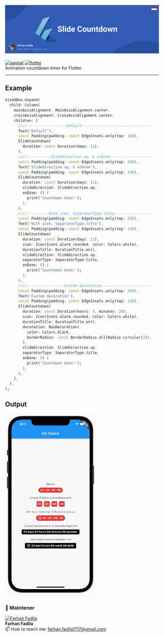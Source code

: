 ## [![hero][]][hero]
[![paypal][]][paypal account] [![flutter][]][web flutter] <br>
Animation countdown timer for Flutter.

---

## Example
```dart
SizedBox.expand(
  child: Column(
    mainAxisAlignment: MainAxisAlignment.center,
    crossAxisAlignment: CrossAxisAlignment.center,
    children: [
      ////------------------Default--------------------------------
      Text('Default'),
      const Padding(padding: const EdgeInsets.only(top: 10)),
      SlideCountdown(
        duration: const Duration(days: 11),
      ),
      ////-----------SlideDirection.up, & onDone-------------------
      const Padding(padding: const EdgeInsets.only(top: 20)),
      Text('SlideDirection.up, & onDone'),
      const Padding(padding: const EdgeInsets.only(top: 10)),
      SlideCountdown(
        duration: const Duration(days: 11),
        slideDirection: SlideDirection.up,
        onDone: () {
          print('Countdown done!');
        },
      ),
      ////----------With icon, SeparatorType.title-----------------
      const Padding(padding: const EdgeInsets.only(top: 20)),
      Text('With icon, SeparatorType.title'),
      const Padding(padding: const EdgeInsets.only(top: 10)),
      SlideCountdown(
        duration: const Duration(days: 11),
        icon: Icon(Icons.alarm_rounded, color: Colors.white),
        durationTitle: DurationTitle.en(),
        slideDirection: SlideDirection.up,
        separatorType: SeparatorType.title,
        onDone: () {
          print('Countdown done!');
        },
      ),
      ////-----------------Custom decoration------------------------
      const Padding(padding: const EdgeInsets.only(top: 20)),
      Text('Custom decoration'),
      const Padding(padding: const EdgeInsets.only(top: 10)),
      SlideCountdown(
        duration: const Duration(hours: 4, minutes: 20),
        icon: Icon(Icons.alarm_rounded, color: Colors.white),
        durationTitle: DurationTitle.en(),
        decoration: BoxDecoration(
          color: Colors.black,
          borderRadius: const BorderRadius.all(Radius.circular(3)),
        ),
        slideDirection: SlideDirection.up,
        separatorType: SeparatorType.title,
        onDone: () {
          print('Countdown done!');
        },
      ),
    ],
  ),
);
```
## Output
<img src="https://github.com/farhanfadila1717/flutter_package/blob/master/display/slide_coutdown/output.gif" height="600" />

### 🚧 Maintener 
<a href="https://github.com/farhanfadila1717"><img src="https://avatars.githubusercontent.com/u/43161050?s=100" width="80px;" alt="Farhan Fadila"/></a><br>
**Farhan Fadila** <br>
📫 How to reach me: farhan.fadila1717@gmail.com


[hero]:https://github.com/farhanfadila1717/flutter_package/blob/master/display/slide_coutdown/hero.gif
[output]: https://github.com/farhanfadila1717/flutter_package/blob/master/display/slide_coutdown/output.gif
[flutter]: https://img.shields.io/badge/Platform-Flutter-02569B?logo=flutter
[web flutter]: https://flutter.dev
[paypal]: https://img.shields.io/badge/Donate-PayPal-00457C?logo=paypal
[paypal account]: https://www.paypal.me/farhanfadila1717
